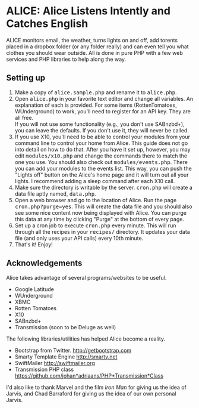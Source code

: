 ALICE: Alice Listens Intently and Catches English
=================================================

ALICE monitors email, the weather, turns lights on and off, add torents placed in a dropbox folder (or any folder really) and can even tell you what clothes you should wear outside. All is done in pure PHP with a few web services and PHP libraries to help along the way. 

Setting up
----------

1.	Make a copy of <tt>alice.sample.php</tt> and rename it to <tt>alice.php</tt>.
2.	Open <tt>alice.php</tt> in your favorite text editor and change all variables. An explanation of each is provided. For some items (RottenTomatoes, WUnderground) to work, you'll need to register for an API key. They are all free.<br />
	If you will not use some functionality (e.g., you don't use SABnzbd+), you can leave the defaults. If you don't use it, they will never be called.
3.	If you use X10, you'll need to be able to control your modules from your command line to control your home from Alice. This guide does not go into detail on how to do that. After you have it set up, however, you may edit <tt>modules/x10.php</tt> and change the commands there to match the one you use. You should also check out <tt>modules/events.php</tt>. There you can add your modules to the events list. This way, you can push the "Lights off" button on the Alice's home page and it will turn out all your lights. I recommend adding a sleep command after each X10 call. 
4.	Make sure the directory is writable by the server. <tt>cron.php</tt> will create a data file aptly named, <tt>data.php</tt>.
5.	Open a web browser and go to the location of Alice. Run the page <tt>cron.php?purge=yes</tt>. This will create the data file and you should also see some nice content now being displayed with Alice. You can purge this data at any time by clicking "Purge" at the bottom of every page. 
6.	Set up a cron job to execute <tt>cron.php</tt> every minute. This will run through all the recipes in your <tt>recipes/</tt> directory. It updates your data file (and only uses your API calls) every 10th minute. 
7.	That's it! Enjoy!

Acknowledgements
----------------

Alice takes advantage of several programs/websites to be useful. 
*	Google Latitude
*	WUnderground
*	XBMC
*	Rotten Tomatoes
*	X10
*	SABnzbd+
*	Transmission (soon to be Deluge as well)

The following libraries/utilities has helped Alice become a reality.
*	Bootstrap from Twitter. <http://getbootstrap.com>
*	Smarty Template Engine <http://smarty.net>
*	SwiftMailer <http://swiftmailer.org>
*	Transmission PHP class <https://github.com/johan*adriaans/PHP*Transmission*Class>

I'd also like to thank Marvel and the film <em>Iron Man</em> for giving us the idea of Jarvis, and Chad Barraford for giving us the idea of our own personal Jarvis. 
